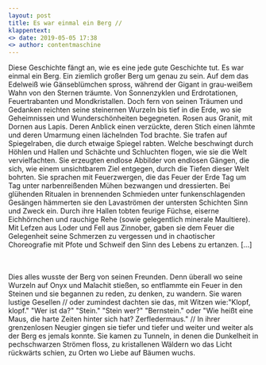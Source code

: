 ```yaml
---
layout: post
title: Es war einmal ein Berg //
klappentext:
<> date: 2019-05-05 17:38
<> author: contentmaschine
---
```


<!-- <p align="justify"> --> Diese Geschichte fängt an, wie es eine jede gute Geschichte tut. Es war einmal ein Berg. Ein ziemlich großer Berg um genau zu sein. Auf dem das Edelweiß wie Gänseblümchen spross, während der Gigant in grau-weißem Wahn von den Sternen träumte. Von Sonnenzyklen und Erdrotationen, Feuertrabanten und Mondkristallen. Doch fern von seinen Träumen und Gedanken reichten seine steinernen Wurzeln bis tief in die Erde, wo sie Geheimnissen und Wunderschönheiten begegneten. Rosen aus Granit, mit Dornen aus Lapis. Deren Anblick einen verzückte, deren Stich einen lähmte und deren Umarmung einen lächelnden Tod brachte. Sie trafen auf Spiegelraben, die durch etwaige Spiegel rabten. Welche beschwingt durch Höhlen und Hallen und Schächte und Schluchten flogen, wie sie die Welt vervielfachten. Sie erzeugten endlose Abbilder von endlosen Gängen, die sich, wie einem unsichtbarem Ziel entgegen, durch die Tiefen dieser Welt bohrten. Sie sprachen mit Feuerzwergen, die das Feuer der Erde Tag um Tag unter narbenreißenden Mühen bezwangen und dressierten. Bei glühenden Ritualen in brennenden Schmieden unter funkenschlagenden Gesängen hämmerten sie den Lavaströmen der untersten Schichten Sinn und Zweck ein. Durch ihre Hallen tobten feurige Füchse, eiserne Eichhörnchen und rauchige Rehe (sowie gelegentlich minerale Maultiere). Mit Lefzen aus Loder und Fell aus Zinnober, gaben sie dem Feuer die Gelegenheit seine Schmerzen zu vergessen und in chaotischer Choreografie mit Pfote und Schweif den Sinn des Lebens zu ertanzen. [...]
<br><br> 
Dies alles wusste der Berg von seinen Freunden. Denn überall wo seine Wurzeln auf Onyx und Malachit stießen, so entflammte ein Feuer in den Steinen und sie begannen zu reden, zu denken, zu wandern. Sie waren lustige Gesellen // oder zumindest dachten sie das, mit Witzen wie:"Klopf, klopf." "Wer ist da?" "Stein." "Stein wer?" "Bernstein." oder "Wie heißt eine Maus, die harte Zeiten hinter sich hat? Zerfledermaus." // In ihrer grenzenlosen Neugier gingen sie tiefer und tiefer und weiter und weiter als der Berg es jemals konnte. Sie kamen zu Tunneln, in denen die Dunkelheit in pechschwarzen Strömen floss, zu kristallenen Wäldern wo das Licht rückwärts schien, zu Orten wo Liebe auf Bäumen wuchs.
